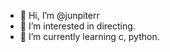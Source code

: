 - 👋 Hi, I’m @junpiterr
- 👀 I’m interested in directing.
- 🌱 I’m currently learning c, python.



<!---
junpiterr/junpiterr is a ✨ special ✨ repository because its `README.md` (this file) appears on your GitHub profile.
You can click the Preview link to take a look at your changes.
--->
